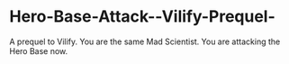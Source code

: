 Hero-Base-Attack--Vilify-Prequel-
=================================

A prequel to Vilify. You are the same Mad Scientist. You are attacking the Hero Base now.